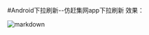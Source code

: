 #Android下拉刷新--仿赶集网app下拉刷新
效果：

![markdown](http://ojlv24d9n.bkt.clouddn.com/17-2-2/27077822-file_1486007773873_e820.gif)
